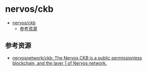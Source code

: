 # nervos/ckb

<!--ts-->
* [nervos/ckb](#nervosckb)
   * [参考资源](#参考资源)

<!-- Created by https://github.com/ekalinin/github-markdown-toc -->
<!-- Added by: kuanhsiaokuo, at: Sun Jun 19 23:22:16 CST 2022 -->

<!--te-->

## 参考资源

- [nervosnetwork/ckb: The Nervos CKB is a public permissionless blockchain, and the layer 1 of Nervos network.](https://github.com/nervosnetwork/ckb)